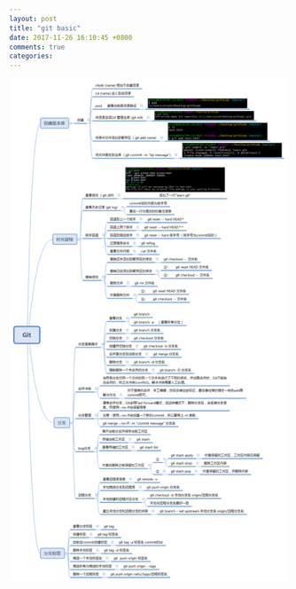 ```yaml
---
layout: post
title: "git basic"
date: 2017-11-26 16:10:45 +0800
comments: true
categories: 
---
```


![git basic](/images/blogs/git-basic.png "git basic")
